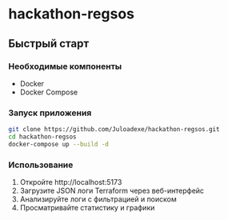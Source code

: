 # hackathon-regsos
## Быстрый старт

### Необходимые компоненты
- Docker
- Docker Compose

### Запуск приложения
```bash
git clone https://github.com/Juloadexe/hackathon-regsos.git
cd hackathon-regsos
docker-compose up --build -d
```

### Использование

1. Откройте http://localhost:5173
2. Загрузите JSON логи Terraform через веб-интерфейс
3. Анализируйте логи с фильтрацией и поиском
4. Просматривайте статистику и графики

